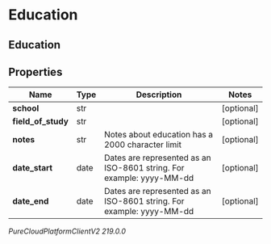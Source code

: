 # Education

## Education

## Properties

|Name | Type | Description | Notes|
|------------ | ------------- | ------------- | -------------|
| **school** | str |  | [optional] |
| **field_of_study** | str |  | [optional] |
| **notes** | str | Notes about education has a 2000 character limit | [optional] |
| **date_start** | date | Dates are represented as an ISO-8601 string. For example: yyyy-MM-dd | [optional] |
| **date_end** | date | Dates are represented as an ISO-8601 string. For example: yyyy-MM-dd | [optional] |



_PureCloudPlatformClientV2 219.0.0_
